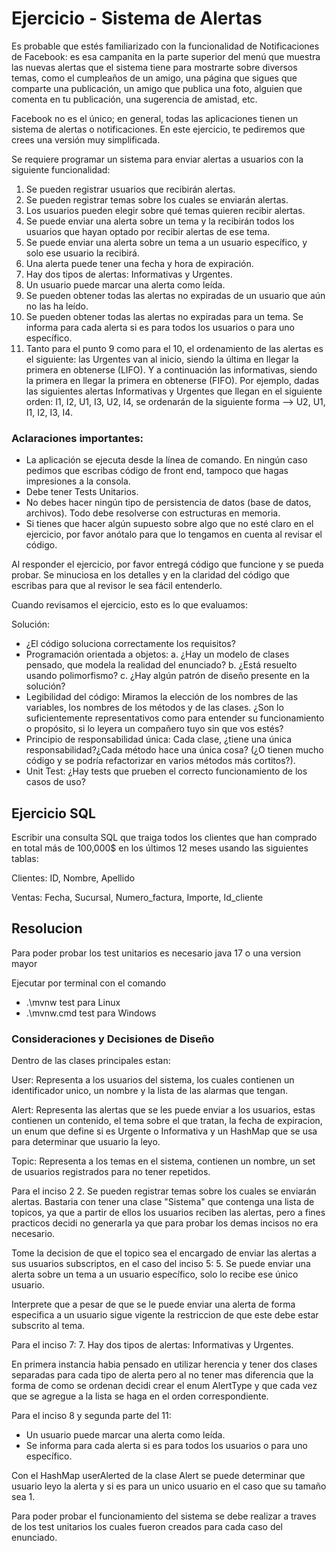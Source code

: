# Ejercicio - Sistema de Alertas

Es probable que estés familiarizado con la funcionalidad de Notificaciones de Facebook: es esa campanita en la parte superior del menú que muestra las nuevas alertas que el sistema tiene para mostrarte sobre diversos temas, como el cumpleaños de un amigo, una página que sigues que comparte una publicación, un amigo que publica una foto, alguien que comenta en tu publicación, una sugerencia de amistad, etc.

Facebook no es el único; en general, todas las aplicaciones tienen un sistema de alertas o notificaciones. En este ejercicio, te pediremos que crees una versión muy simplificada.

Se requiere programar un sistema para enviar alertas a usuarios con la siguiente funcionalidad:

1. Se pueden registrar usuarios que recibirán alertas.
2. Se pueden registrar temas sobre los cuales se enviarán alertas.
3. Los usuarios pueden elegir sobre qué temas quieren recibir alertas.
4. Se puede enviar una alerta sobre un tema y la recibirán todos los usuarios que hayan optado por recibir alertas de ese tema.
5. Se puede enviar una alerta sobre un tema a un usuario específico, y solo ese usuario la recibirá.
6. Una alerta puede tener una fecha y hora de expiración.
7. Hay dos tipos de alertas: Informativas y Urgentes.
8. Un usuario puede marcar una alerta como leída.
9. Se pueden obtener todas las alertas no expiradas de un usuario que aún no las ha leído.
10. Se pueden obtener todas las alertas no expiradas para un tema. Se informa para cada alerta si es para todos los usuarios o para uno específico.
11. Tanto para el punto 9 como para el 10, el ordenamiento de las alertas es el siguiente: las Urgentes van al inicio, siendo la última en llegar la primera en obtenerse (LIFO). Y a continuación las informativas, siendo la primera en llegar la primera en obtenerse (FIFO). Por ejemplo, dadas las siguientes alertas Informativas y Urgentes que llegan en el siguiente orden: I1, I2, U1, I3, U2, I4, se ordenarán de la siguiente forma --> U2, U1, I1, I2, I3, I4.

### Aclaraciones importantes:

- La aplicación se ejecuta desde la línea de comando. En ningún caso pedimos que escribas código de front end, tampoco que hagas impresiones a la consola.
- Debe tener Tests Unitarios.
- No debes hacer ningún tipo de persistencia de datos (base de datos, archivos). Todo debe resolverse con estructuras en memoria.
- Si tienes que hacer algún supuesto sobre algo que no esté claro en el ejercicio, por favor anótalo para que lo tengamos en cuenta al revisar el código.


Al responder el ejercicio, por favor entregá código que funcione y se pueda probar. Se minuciosa en los detalles y en la claridad del código que escribas para que al revisor le sea fácil entenderlo.

Cuando revisamos el ejercicio, esto es lo que evaluamos:

Solución: 
- ¿El código soluciona correctamente los requisitos?
- Programación orientada a objetos: a. ¿Hay un modelo de clases pensado, que modela la realidad del enunciado? b. ¿Está resuelto usando polimorfismo? c. ¿Hay algún patrón de diseño presente en la solución?
- Legibilidad del código: Miramos la elección de los nombres de las variables, los nombres de los métodos y de las clases. ¿Son lo suficientemente representativos como para entender su funcionamiento o propósito, si lo leyera un compañero tuyo sin que vos estés?
- Principio de responsabilidad única: Cada clase, ¿tiene una única responsabilidad?¿Cada método hace una única cosa? (¿O tienen mucho código y se podría refactorizar en varios métodos más cortitos?).
- Unit Test: ¿Hay tests que prueben el correcto funcionamiento de los casos de uso?
## Ejercicio SQL
 Escribir una consulta SQL que traiga todos los clientes que han comprado en total más de 100,000$ en los últimos 12 meses usando las siguientes tablas:

Clientes: ID, Nombre, Apellido

Ventas: Fecha, Sucursal, Numero_factura, Importe, Id_cliente

## Resolucion

Para poder probar los test unitarios es necesario java 17 o una version mayor

Ejecutar por terminal con el comando 
- .\mvnw test para Linux 
- .\mvnw.cmd test para Windows


### Consideraciones y Decisiones de Diseño

Dentro de las clases principales estan:
    
User: Representa a los usuarios del sistema, los cuales contienen un identificador unico, un nombre y 
la lista de las alarmas que tengan.

Alert: Representa las alertas que se les puede enviar a los usuarios, estas contienen un contenido, el tema 
sobre el que tratan, la fecha de expiracion, un enum que define si es Urgente o Informativa y un HashMap que se usa
para determinar que usuario la leyo. 

Topic: Representa a los temas en el sistema, contienen un nombre, un set de usuarios registrados para no tener repetidos.

Para el inciso 2
2.       Se pueden registrar temas sobre los cuales se enviarán alertas.
Bastaria con tener una clase "Sistema" que contenga una lista de topicos, ya que a partir de ellos los usuarios reciben las alertas,
pero a fines practicos decidi no generarla ya que para probar los demas incisos no era necesario.

Tome la decision de que el topico sea el encargado de enviar las alertas a sus usuarios subscriptos, en el caso del 
inciso 5:
5.     Se puede enviar una alerta sobre un tema a un usuario específico, solo lo recibe ese único usuario.

Interprete que a pesar de que se le puede enviar una alerta de forma especifica a un usuario sigue vigente la restriccion
de que este debe estar subscrito al tema.

Para el inciso 7:
7.      Hay dos tipos de alertas: Informativas y Urgentes.

En primera instancia habia pensado en utilizar herencia y tener dos clases separadas para cada tipo de alerta
pero al no tener mas diferencia que la forma de como se ordenan decidi crear el enum AlertType y que cada vez que
se agregue a la lista se haga en el orden correspondiente.

Para el inciso 8 y segunda parte del 11:
 -  Un usuario puede marcar una alerta como leída.
 - Se informa para cada alerta si es para todos los usuarios o para uno específico.

Con el HashMap userAlerted de la clase Alert se puede determinar que usuario leyo la alerta y
si es para un unico usuario en el caso que su tamaño sea 1.




Para poder probar el funcionamiento del sistema se debe realizar a traves de los test unitarios los cuales fueron creados
para cada caso del enunciado.



